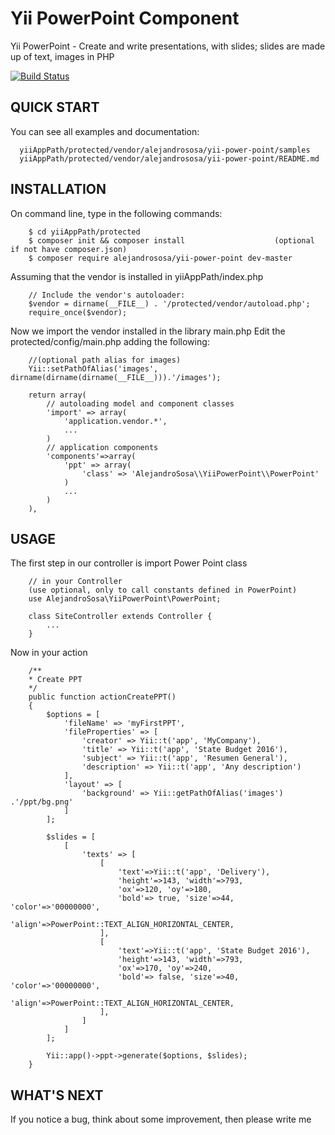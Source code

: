 Yii PowerPoint Component
========================

Yii PowerPoint - Create and write presentations, with slides; slides are made up of text, images in PHP

[![Build Status](https://travis-ci.org/alejandrososa/Yii-PowerPoint-Component.svg?branch=master)](https://travis-ci.org/alejandrososa/Yii-PowerPoint-Component)

QUICK START
-----------

You can see all examples and documentation:

      yiiAppPath/protected/vendor/alejandrososa/yii-power-point/samples
      yiiAppPath/protected/vendor/alejandrososa/yii-power-point/README.md

INSTALLATION
------------

On command line, type in the following commands:

        $ cd yiiAppPath/protected              
        $ composer init && composer install                    (optional if not have composer.json)
        $ composer require alejandrososa/yii-power-point dev-master

Assuming that the vendor is installed in yiiAppPath/index.php

        // Include the vendor's autoloader:
        $vendor = dirname(__FILE__) . '/protected/vendor/autoload.php';
        require_once($vendor);

Now we import the vendor installed in the library main.php
Edit the protected/config/main.php adding the following:

        //(optional path alias for images)
        Yii::setPathOfAlias('images', dirname(dirname(dirname(__FILE__))).'/images');
        
        return array(
            // autoloading model and component classes
            'import' => array(
                'application.vendor.*',
                ...
            )
            // application components
            'components'=>array(
                'ppt' => array(
                    'class' => 'AlejandroSosa\\YiiPowerPoint\\PowerPoint'
                )
                ...
            )
        ),

USAGE
-----

The first step in our controller is import Power Point class

        // in your Controller
        (use optional, only to call constants defined in PowerPoint)
        use AlejandroSosa\YiiPowerPoint\PowerPoint;
        
        class SiteController extends Controller {
            ...
        }
   
Now in your action       
        
        /**
        * Create PPT
        */
        public function actionCreatePPT()
        {
            $options = [
                'fileName' => 'myFirstPPT',
                'fileProperties' => [
                    'creator' => Yii::t('app', 'MyCompany'),
                    'title' => Yii::t('app', 'State Budget 2016'),
                    'subject' => Yii::t('app', 'Resumen General'),
                    'description' => Yii::t('app', 'Any description')
                ],
                'layout' => [
                    'background' => Yii::getPathOfAlias('images') .'/ppt/bg.png'
                ]
            ];
    
            $slides = [
                [
                    'texts' => [
                        [
                            'text'=>Yii::t('app', 'Delivery'),
                            'height'=>143, 'width'=>793,
                            'ox'=>120, 'oy'=>180,
                            'bold'=> true, 'size'=>44, 'color'=>'00000000',
                            'align'=>PowerPoint::TEXT_ALIGN_HORIZONTAL_CENTER,
                        ],
                        [
                            'text'=>Yii::t('app', 'State Budget 2016'),
                            'height'=>143, 'width'=>793,
                            'ox'=>170, 'oy'=>240,
                            'bold'=> false, 'size'=>40, 'color'=>'00000000',
                            'align'=>PowerPoint::TEXT_ALIGN_HORIZONTAL_CENTER,
                        ],
                    ]
                ]
            ];
            
            Yii::app()->ppt->generate($options, $slides);
        }
       
       

WHAT'S NEXT
-----------

If you notice a bug, think about some improvement, then please write me